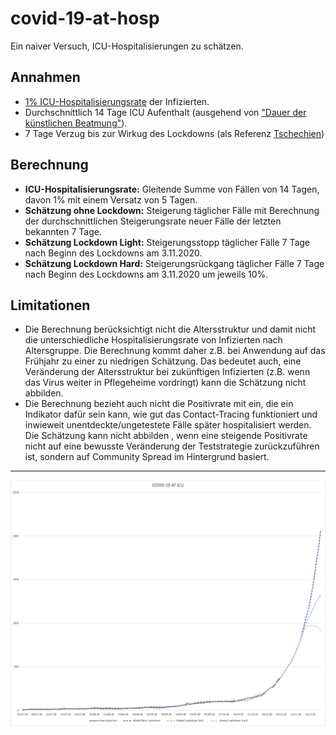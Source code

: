# covid-19-at-hosp

Ein naiver Versuch, ICU-Hospitalisierungen zu schätzen.

## Annahmen

- [1% ICU-Hospitalisierungsrate](https://orf.at/stories/3187671/) der Infizierten.
- Durchschnittlich 14 Tage ICU Aufenthalt (ausgehend von ["Dauer der künstlichen Beatmung"](https://www.i-med.ac.at/mypoint/news/744490.html)).
- 7 Tage Verzug bis zur Wirkug des Lockdowns (als Referenz [Tschechien](https://onemocneni-aktualne.mzcr.cz/covid-19))

## Berechnung

- **ICU-Hospitalisierungsrate:** Gleitende Summe von Fällen von 14 Tagen, davon 1% mit einem Versatz von 5 Tagen.
- **Schätzung ohne Lockdown:** Steigerung täglicher Fälle mit Berechnung der durchschnittlichen Steigerungsrate neuer Fälle der letzten bekannten 7 Tage.
- **Schätzung Lockdown Light:** Steigerungsstopp täglicher Fälle 7 Tage nach Beginn des Lockdowns am 3.11.2020.
- **Schätzung Lockdown Hard:** Steigerungsrückgang täglicher Fälle 7 Tage nach Beginn des Lockdowns am 3.11.2020 um jeweils 10%.

## Limitationen

- Die Berechnung berücksichtigt nicht die Altersstruktur und damit nicht die unterschiedliche Hospitalisierungsrate von Infizierten nach Altersgruppe. Die Berechnung kommt daher z.B. bei Anwendung auf das Frühjahr zu einer zu niedrigen Schätzung. Das bedeutet auch, eine Veränderung der Altersstruktur bei zukünftigen Infizierten (z.B. wenn das Virus weiter in Pflegeheime vordringt) kann die Schätzung nicht abbilden.
- Die Berechnung bezieht auch nicht die Positivrate mit ein, die ein Indikator dafür sein kann, wie gut das Contact-Tracing funktioniert und inwieweit unentdeckte/ungetestete Fälle später hospitalisiert werden. Die Schätzung kann nicht abbilden , wenn eine steigende Positivrate nicht auf eine bewusste Veränderung der Teststrategie zurückzuführen ist, sondern auf Community Spread im Hintergrund basiert.

----

![covid-19-at-hosp](img/2020-11-05_icu.png)

